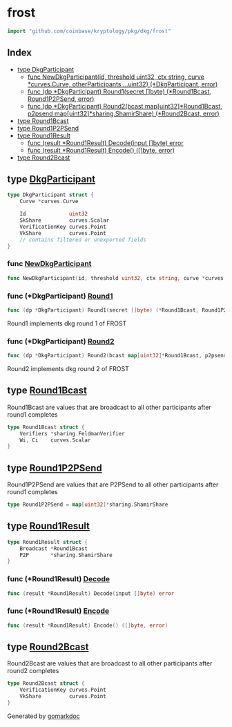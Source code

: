 <!-- Code generated by gomarkdoc. DO NOT EDIT -->

# frost

```go
import "github.com/coinbase/kryptology/pkg/dkg/frost"
```

## Index

- [type DkgParticipant](<#type-dkgparticipant>)
  - [func NewDkgParticipant(id, threshold uint32, ctx string, curve *curves.Curve, otherParticipants ...uint32) (*DkgParticipant, error)](<#func-newdkgparticipant>)
  - [func (dp *DkgParticipant) Round1(secret []byte) (*Round1Bcast, Round1P2PSend, error)](<#func-dkgparticipant-round1>)
  - [func (dp *DkgParticipant) Round2(bcast map[uint32]*Round1Bcast, p2psend map[uint32]*sharing.ShamirShare) (*Round2Bcast, error)](<#func-dkgparticipant-round2>)
- [type Round1Bcast](<#type-round1bcast>)
- [type Round1P2PSend](<#type-round1p2psend>)
- [type Round1Result](<#type-round1result>)
  - [func (result *Round1Result) Decode(input []byte) error](<#func-round1result-decode>)
  - [func (result *Round1Result) Encode() ([]byte, error)](<#func-round1result-encode>)
- [type Round2Bcast](<#type-round2bcast>)


## type [DkgParticipant](<https://github.com/coinbase/kryptology/blob/master/pkg/dkg/frost/participant.go#L17-L29>)

```go
type DkgParticipant struct {
    Curve *curves.Curve

    Id              uint32
    SkShare         curves.Scalar
    VerificationKey curves.Point
    VkShare         curves.Point
    // contains filtered or unexported fields
}
```

### func [NewDkgParticipant](<https://github.com/coinbase/kryptology/blob/master/pkg/dkg/frost/participant.go#L37>)

```go
func NewDkgParticipant(id, threshold uint32, ctx string, curve *curves.Curve, otherParticipants ...uint32) (*DkgParticipant, error)
```

### func \(\*DkgParticipant\) [Round1](<https://github.com/coinbase/kryptology/blob/master/pkg/dkg/frost/dkg_round1.go#L30>)

```go
func (dp *DkgParticipant) Round1(secret []byte) (*Round1Bcast, Round1P2PSend, error)
```

Round1 implements dkg round 1 of FROST

### func \(\*DkgParticipant\) [Round2](<https://github.com/coinbase/kryptology/blob/master/pkg/dkg/frost/dkg_round2.go#L24>)

```go
func (dp *DkgParticipant) Round2(bcast map[uint32]*Round1Bcast, p2psend map[uint32]*sharing.ShamirShare) (*Round2Bcast, error)
```

Round2 implements dkg round 2 of FROST

## type [Round1Bcast](<https://github.com/coinbase/kryptology/blob/master/pkg/dkg/frost/dkg_round1.go#L20-L23>)

Round1Bcast are values that are broadcast to all other participants after round1 completes

```go
type Round1Bcast struct {
    Verifiers *sharing.FeldmanVerifier
    Wi, Ci    curves.Scalar
}
```

## type [Round1P2PSend](<https://github.com/coinbase/kryptology/blob/master/pkg/dkg/frost/dkg_round1.go#L27>)

Round1P2PSend are values that are P2PSend to all other participants after round1 completes

```go
type Round1P2PSend = map[uint32]*sharing.ShamirShare
```

## type [Round1Result](<https://github.com/coinbase/kryptology/blob/master/pkg/dkg/frost/dkg_round1.go#L28-L31>)

```go
type Round1Result struct {
    Broadcast *Round1Bcast
    P2P       *sharing.ShamirShare
}
```

### func \(\*Round1Result\) [Decode](<https://github.com/coinbase/kryptology/blob/master/pkg/dkg/frost/dkg_round1.go#L44>)

```go
func (result *Round1Result) Decode(input []byte) error
```

### func \(\*Round1Result\) [Encode](<https://github.com/coinbase/kryptology/blob/master/pkg/dkg/frost/dkg_round1.go#L33>)

```go
func (result *Round1Result) Encode() ([]byte, error)
```

## type [Round2Bcast](<https://github.com/coinbase/kryptology/blob/master/pkg/dkg/frost/dkg_round2.go#L18-L21>)

Round2Bcast are values that are broadcast to all other participants after round2 completes

```go
type Round2Bcast struct {
    VerificationKey curves.Point
    VkShare         curves.Point
}
```



Generated by [gomarkdoc](<https://github.com/princjef/gomarkdoc>)
